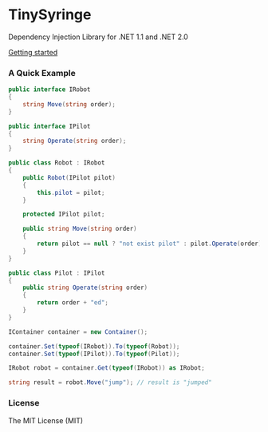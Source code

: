 TinySyringe
===========

Dependency Injection Library for .NET 1.1 and .NET 2.0

[Getting started](https://github.com/akawa777/TinySyringe/wiki)

### A Quick Example
```cs
public interface IRobot
{
	string Move(string order);
}

public interface IPilot
{
	string Operate(string order);
}

public class Robot : IRobot
{
	public Robot(IPilot pilot)
	{
		this.pilot = pilot;
	}

	protected IPilot pilot;

	public string Move(string order)
	{
		return pilot == null ? "not exist pilot" : pilot.Operate(order);
	}
}

public class Pilot : IPilot
{
	public string Operate(string order)
	{
		return order + "ed";
	}
}
```
```cs
IContainer container = new Container();

container.Set(typeof(IRobot)).To(typeof(Robot));
container.Set(typeof(IPilot)).To(typeof(Pilot));

IRobot robot = container.Get(typeof(IRobot)) as IRobot;

string result = robot.Move("jump"); // result is "jumped"
```
### License
The MIT License (MIT)
